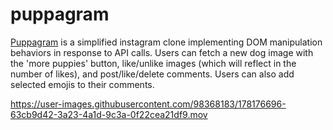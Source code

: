 # puppagram

[Puppagram](https://puppagram.netlify.app) is a simplified instagram clone implementing DOM manipulation behaviors in response to API calls. Users can fetch a new dog image with 
the 'more puppies' button, like/unlike images (which will reflect in the number of likes), and post/like/delete comments. Users can also add 
selected emojis to their comments.

https://user-images.githubusercontent.com/98368183/178176696-63cb9d42-3a23-4a1d-9c3a-0f22cea21df9.mov



